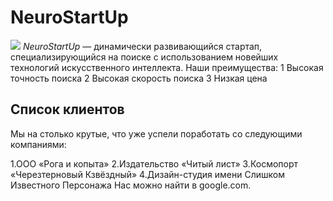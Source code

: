 # NeuroStartUp
![](https://netology-code.github.io/git-homeworks/introduction/assets/logo.png)
*NeuroStartUp* — динамически развивающийся стартап, специализирующийся на поиске с использованием новейших технологий искусственного интеллекта.
Наши преимущества:
1 Высокая точность поиска
2 Высокая скорость поиска
3 Низкая цена
## Список клиентов 
Мы на столько крутые, что уже успели поработать со следующими компаниями:

  1.ООО «Рога и копыта»
  2.Издательство «Читый лист»
  3.Космопорт «Черезтерновый Кзвёздный»
  4.Дизайн-студия имени Слишком Известного Персонажа
Нас можно найти в google.com.